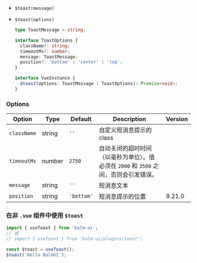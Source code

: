 - `$toast(message)`
- `$toast(options)`

  ```ts
  type ToastMessage = string;

  interface ToastOptions {
    className?: string;
    timeoutMs?: number;
    message: ToastMessage;
    position?: 'bottom' | 'center' | 'top';
  }

  interface VueInstance {
    $toast(options: ToastMessage | ToastOptions): Promise<void>;
  }
  ```

### Options

| Option      | Type   | Default    | Description                                                                          | Version |
| ----------- | ------ | ---------- | ------------------------------------------------------------------------------------ | ------- |
| `className` | string | `''`       | 自定义短消息提示的 class                                                             |         |
| `timeoutMs` | number | `2750`     | 自动关闭的超时时间（以毫秒为单位）。值必须在 `2000` 和 `3500` 之间，否则会引发错误。 |         |
| `message`   | string | `''`       | 短消息文本                                                                           |         |
| `position`  | string | `'bottom'` | 短消息提示的位置                                                                     | 9.21.0  |

### 在非 `.vue` 组件中使用 `$toast`

```js
import { useToast } from 'balm-ui';
// 或
// import { useToast } from 'balm-ui/plugins/toast';

const $toast = useToast();
$toast('Hello BalmUI');
```
